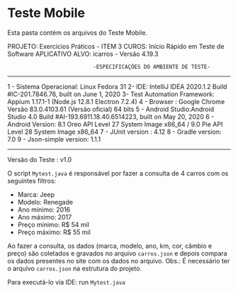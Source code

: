 # Teste Mobile
Esta pasta contém os arquivos do Teste Mobile.


PROJETO: Exercícios Práticos - ITEM 3
CUROS: Início Rápido em Teste de Software
APLICATIVO ALVO: icarros - Versão 4.19.3

                               -ESPECIFICAÇÕES DO AMBIENTE DE TESTE-
------------------------------------------------------------------------------------------------------------
1 - Sistema Operacional: Linux Fedora 31
2-  IDE: IntelliJ IDEA 2020.1.2 Build #IC-201.7846.76, built on June 1, 2020
3-  Test Automation Framework: Appium 1.17.1-1 (Node.js 12.8.1 Electron 7.2.4)
4 - Browser : Google Chrome Versão 83.0.4103.61 (Versão oficial) 64 bits
5 - Android Studio:Android Studio 4.0 Build #AI-193.6911.18.40.6514223, built on May 20, 2020
6 - Android Version: 8.1 Oreo API Level 27 System Image x86_64 / 9.0 Pie API Level 28 System Image x86_64
7 - JUnit version : 4.12
8 - Gradle version: 7.0
9 - Json-simple version: 1.1.1

------------------------------------------------------------------------------------------------------------
Versão do Teste : v1.0


O script `Mytest.java` é responsável por fazer a consulta de 4 carros com os seguintes filtros:
- Marca: Jeep
- Modelo: Renegade
- Ano mínimo: 2016
- Ano máximo: 2017
- Preço mínimo: R$ 54 mil
- Preço máximo: R$ 55 mil  

Ao fazer a consulta, os dados (marca, modelo, ano, km, cor, câmbio e preço) são coletados e gravados no arquivo `carros.json` e depois compara os dados presentes no site com os dados no arquivo.
Obs.: É necessário ter o arquivo `carros.json` na estrutura do projeto.

Para executá-lo via IDE: run `Mytest.java`
